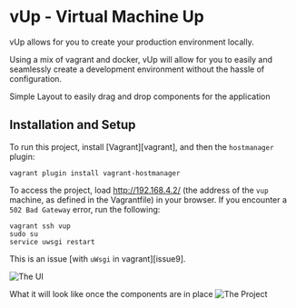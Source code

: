 # vUp - Virtual Machine Up


vUp allows for you to create your production environment locally.  

Using a mix of vagrant and docker, vUp will allow for you to easily and seamlessly create a development environment without the hassle of configuration. 

Simple Layout to easily drag and drop components for the application

## Installation and Setup

To run this project, install [Vagrant][vagrant], and then the `hostmanager` plugin:

    vagrant plugin install vagrant-hostmanager

To access the project, load http://192.168.4.2/ (the address of the `vup` machine, as defined in the Vagrantfile) in your browser. If you encounter a `502 Bad Gateway` error, run the following:

    vagrant ssh vup
    sudo su
    service uwsgi restart

This is an issue [with `uWsgi` in vagrant][issue9].

![The UI](http://i.imgur.com/xWJVbPt.png?1)

What it will look like once the components are in place
![The Project](http://i.imgur.com/RAYwMMh.png?1)



